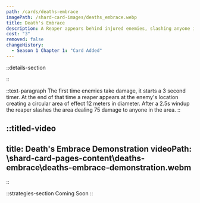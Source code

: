 ```yaml
---
path: /cards/deaths-embrace
imagePath: /shard-card-images/deaths_embrace.webp
title: Death's Embrace
description: A Reaper appears behind injured enemies, slashing anyone in range.
cost: "3"
removed: false
changeHistory:
  - Season 1 Chapter 1: "Card Added"
---
```


::details-section

::

::text-paragraph
The first time enemies take damage, it starts a 3 second timer. At the end of that time a reaper appears at the enemy's location creating a circular area of effect 12 meters in diameter. After a 2.5s windup the reaper slashes the area dealing 75 damage to anyone in the area.
::

::titled-video
---
title: Death's Embrace Demonstration
videoPath: \shard-card-pages-content\deaths-embrace\deaths-embrace-demonstration.webm
---
::

::strategies-section
Coming Soon
::
